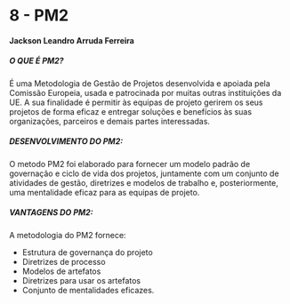 # 8 - PM2
#### Jackson Leandro Arruda Ferreira


##### O QUE É PM2?
É uma Metodologia de Gestão de Projetos desenvolvida e apoiada pela Comissão Europeia, usada e patrocinada por muitas outras instituições da UE. A sua finalidade é permitir às equipas de projeto gerirem os seus projetos de forma eficaz e entregar soluções e benefícios às suas organizações, parceiros e demais partes interessadas.


##### DESENVOLVIMENTO DO PM2:

O metodo PM2 foi elaborado para fornecer um modelo padrão de governação e ciclo de vida dos projetos, juntamente com um conjunto de atividades de gestão, diretrizes e modelos de trabalho e, posteriormente, uma mentalidade eficaz para as equipas de projeto.


##### VANTAGENS DO PM2: 

A metodologia do PM2 fornece:

- Estrutura de governança do projeto
- Diretrizes de processo
- Modelos de artefatos
- Diretrizes para usar os artefatos
- Conjunto de mentalidades eficazes.
